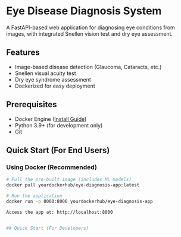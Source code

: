 # Eye Disease Diagnosis System

A FastAPI-based web application for diagnosing eye conditions from images, with integrated Snellen vision test and dry eye assessment.

## Features
- Image-based disease detection (Glaucoma, Cataracts, etc.)
- Snellen visual acuity test
- Dry eye syndrome assessment
- Dockerized for easy deployment

## Prerequisites
- Docker Engine ([Install Guide](https://docs.docker.com/engine/install/))
- Python 3.9+ (for development only)
- Git

## Quick Start (For End Users)

### Using Docker (Recommended)
```bash
# Pull the pre-built image (includes ML models)
docker pull yourdockerhub/eye-diagnosis-app:latest

# Run the application
docker run -p 8000:8000 yourdockerhub/eye-diagnosis-app

Access the app at: http://localhost:8000


## Quick Start (For Developers)

